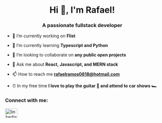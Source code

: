 <h1 align="center">Hi 👋, I'm Rafael!</h1>
<h3 align="center">A passionate fullstack developer</h3>

- 🔭 I’m currently working on **Flist**

- 🌱 I’m currently learning **Typescript and Python**

- 👯 I’m looking to collaborate on **any public open projects**

- 💬 Ask me about **React, Javascript, and MERN stack**

- 📫 How to reach me **rafaelramos0818@hotmail.com**

- ⏰ In my free time **I love to play the guitar 🎸 and attend to car shows 🏎️**

<h3 align="left">Connect with me:</h3>
<p align="left">
<a href="https://linkedin.com/in/linkedin.com/in/rafael-ramos-na/" target="blank"><img align="center" src="https://raw.githubusercontent.com/rahuldkjain/github-profile-readme-generator/master/src/images/icons/Social/linked-in-alt.svg" alt="linkedin.com/in/rafael-ramos-na/" height="30" width="40" /></a>
</p>
